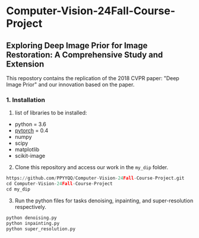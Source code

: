 # Computer-Vision-24Fall-Course-Project

## Exploring Deep Image Prior for Image Restoration: A  Comprehensive Study and Extension

This repostory contains the replication of the 2018 CVPR paper: "Deep Image Prior" and our innovation based on the paper. 

### 1. Installation
1. list of libraries to be installed: 
- python = 3.6
- [pytorch](http://pytorch.org/) = 0.4
- numpy
- scipy
- matplotlib
- scikit-image

2. Clone this repository and access our work in the ```my_dip``` folder.
```python
https://github.com/PPYYQQ/Computer-Vision-24Fall-Course-Project.git
cd Computer-Vision-24Fall-Course-Project
cd my_dip
```

3. Run the python files for tasks denoising, inpainting, and super-resolution respectively.
```python
python denoising.py
python inpainting.py
python super_resolution.py
```

